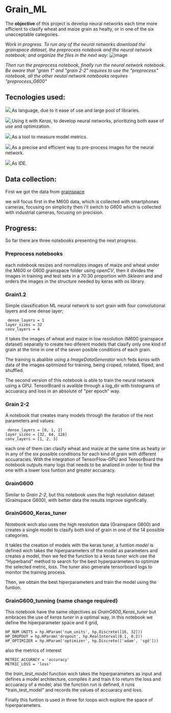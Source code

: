 # Grain_ML

The **objective** of this project is develop neural networks each time more efficient to clasify wheat and maize grain as healty, or in one of the six unacceptable categories.

*Work in progress. To run any of the neural networks download the grainspace dataset, the preprocess notebook and the neural network notebook; and organize the files in the next way:*
![image](https://github.com/user-attachments/assets/bcf94680-4384-4034-82e2-97decf1e57aa)

*Then run the preprocess notebook, finally run the neural network notebook. Be aware that "grain 1" and "grain 2-2" requires to use the "preprocess" notebook, all the other neutal network notebooks requires "preprocess_G600"*


## Tecnologies used:

<a href="https://skillicons.dev"> <img src="https://skillicons.dev/icons?i=python" /> </a> As language, due to it ease of use and large pool of libraries.

<a href="https://skillicons.dev"> <img src="https://skillicons.dev/icons?i=tensorflow" /> </a>  Using it with *Keras*, to develop neural networks, prioritizing both ease of use and optimization.

<a href="https://skillicons.dev"> <img src="https://skillicons.dev/icons?i=sklearn" /> </a> As a tool to measure model metrics.

<a href="https://skillicons.dev"> <img src="https://skillicons.dev/icons?i=opencv" /> </a> As a precise and efficient way to pre-process  images for the neural network.

<a href="https://skillicons.dev"> <img src="https://skillicons.dev/icons?i=vscode" /> </a> As IDE.


## Data collection:
First we got the data from [grainspace](https://github.com/hellodfan/GrainSpace) 

we will focus first in the M600 data, which is collected with smartphones cameras, focusing on simplicity
then i'll switch to G600 which is collected with industrial cameras, focusing on precision.

## Progress:
So far there are three notebooks presenting the next progress.

### Preprocess notebooks
each notebook resizes and normalizes images of maize and wheat under the M600 or G600 grainspace folder using *openCV*, then it divides the images in training and test sets in a 70:30 proportion with *Sklearn* and and orders the images in the structure needed by keras with *os* library.

### Grain1.2
Simple classification ML neural network to sort grain with four convolutional layers and one dense layer;
```
 dense_layers = 1
layer_sizes = 32
conv_layers = 4
```
it takes the images of wheat and maize in low resolution (M600 grainspace dataset) separatly to create two diferent models that clasify only one kind of grain at the time in one of the seven posible conditions of each grain. 

The training is abalible using a *ImageDataGenerator* wich feds *keras* with data of the images optimized for training, being croped, rotated, fliped, and shuffled.

The second version of this notebook is able to train the neural network using a GPU.
TensorBoard is avalible through a log_dir with histograms of accuaracy and loss in an absolute of "per epoch" way.

### Grain 2-2
A notebook that creates many  models through the iteration of the next parameters and values:

```
 dense_layers = [0, 1, 2]
layer_sizes = [32, 64, 128]
conv_layers = [1, 2, 3] 
```
each one of them can clasify wheat and maize at the same time as healty or in any of the six possible conditions for each kind of grain with different accuaracies. With the integration of TensorFlow-GPU and TensorBoard the notebook outputs many logs that needs to be analized in order to find the one with a lower loss funtion and greater accuaracy.

### GrainG600
Similar to *Grain 2-2*, but this notebook uses the high resolution dataset (Grainspace G600), with better data the results improve significally.

### GrainG600_Keras_tuner

Notebook wich also uses the high resolution data (Grainspace G600) and creates a single model to clasify both kind of grain in one of the 14 possible categories.

It takles the creation of models with the keras tuner,  a  funtion *model* is defined wich takes  the hiperparameters of the model as parameters and  creates a model, then we fed the function to a keras tuner wich use the "Hyperband" method to search for the best hyperparameters to optimize the selected metric, *loss*. The tuner also generate tensorboard logs to monitor the training process.

Then, we obtain the best hiperparameters and train the model using the funtion.


### GrainG600_tunning (name change required)

This notebook have the same objectives as *GrainG600_Keras_tuner*  but embraces the use of *keras tuner* in a optimal way, in this notebook we define the hiperparameter space and it grid, 
```
HP_NUM_UNITS = hp.HParam('num_units', hp.Discrete([16, 32]))
HP_DROPOUT = hp.HParam('dropout', hp.RealInterval(0.1, 0.2))
HP_OPTIMIZER = hp.HParam('optimizer', hp.Discrete(['adam', 'sgd']))
```
also the metrics of interest
```
METRIC_ACCURACY = 'accuracy'
METRIC_LOSS = 'loss'
```
the *train_test_model* function wich takes the hiperparameters as input and defines a model architecture, compiles it and train it to return the loss and accuaracy of a model; also the function *run* is defined, it runs *train_test_model" and records the values of accuaracy and loss.

Finally this funtion is used in three for loops wich explore the space of hiperparameters.







